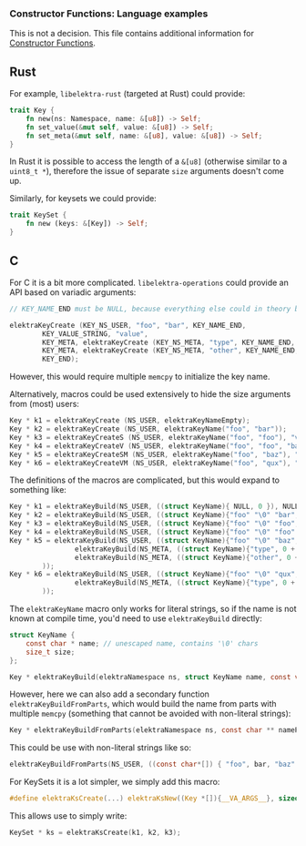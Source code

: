 ### Constructor Functions: Language examples

This is not a decision.
This file contains additional information for [Constructor Functions](constructor_functions.md).

## Rust

For example, `libelektra-rust` (targeted at Rust) could provide:

```rust
trait Key {
    fn new(ns: Namespace, name: &[u8]) -> Self;
    fn set_value(&mut self, value: &[u8]) -> Self;
    fn set_meta(&mut self, name: &[u8], value: &[u8]) -> Self;
}
```

In Rust it is possible to access the length of a `&[u8]` (otherwise similar to a `uint8_t *`), therefore the issue of separate `size` arguments doesn't come up.

Similarly, for keysets we could provide:

```rust
trait KeySet {
    fn new (keys: &[Key]) -> Self;
}
```

## C

For C it is a bit more complicated.
`libelektra-operations` could provide an API based on variadic arguments:

```c
// KEY_NAME_END must be NULL, because everything else could in theory be valid char * for a name part

elektraKeyCreate (KEY_NS_USER, "foo", "bar", KEY_NAME_END,
        KEY_VALUE_STRING, "value",
        KEY_META, elektraKeyCreate (KEY_NS_META, "type", KEY_NAME_END, KEY_VALUE_STRING, "string", KEY_END),
        KEY_META, elektraKeyCreate (KEY_NS_META, "other", KEY_NAME_END, KEY_VALUE_BINARY, &mystruct, sizeof(mystruct), KEY_END),
        KEY_END);
```

However, this would require multiple `memcpy` to initialize the key name.

Alternatively, macros could be used extensively to hide the size arguments from (most) users:

```c
Key * k1 = elektraKeyCreate (NS_USER, elektraKeyNameEmpty);
Key * k2 = elektraKeyCreate (NS_USER, elektraKeyName("foo", "bar"));
Key * k3 = elektraKeyCreateS (NS_USER, elektraKeyName("foo", "foo"), "value");
Key * k4 = elektraKeyCreateV (NS_USER, elektraKeyName("foo", "foo", "bar"), "value", 3);
Key * k5 = elektraKeyCreateSM (NS_USER, elektraKeyName("foo", "baz"), "value", elektraKeyCreateM(elektraKeyName("type"), "string"), elektraKeyCreateM(elektraKeyName("other"), "aaa"));
Key * k6 = elektraKeyCreateVM (NS_USER, elektraKeyName("foo", "qux"), "value", 4, elektraKeyCreateM(elektraKeyName("type"), "string"));
```

The definitions of the macros are complicated, but this would expand to something like:

```c
Key * k1 = elektraKeyBuild(NS_USER, ((struct KeyName){ NULL, 0 }), NULL, 0, NULL);
Key * k2 = elektraKeyBuild(NS_USER, ((struct KeyName){"foo" "\0" "bar", 0 + strlen("bar") + 1 + strlen("foo" "\0" "bar")}), NULL, 0, NULL);
Key * k3 = elektraKeyBuild(NS_USER, ((struct KeyName){"foo" "\0" "foo", 0 + strlen("foo") + 1 + strlen("foo" "\0" "foo")}), "value", strlen("value") + 1, NULL);
Key * k4 = elektraKeyBuild(NS_USER, ((struct KeyName){"foo" "\0" "foo" "\0" "bar", 0 + strlen("bar") + 1 + strlen("foo" "\0" "bar") + 1 + strlen("foo" "\0" "foo" "\0" "bar")}), "value", 3, NULL);
Key * k5 = elektraKeyBuild(NS_USER, ((struct KeyName){"foo" "\0" "baz", 0 + strlen("baz") + 1 + strlen("foo" "\0" "baz")}), "value", strlen("value") + 1, ksNew(
                elektraKeyBuild(NS_META, ((struct KeyName){"type", 0 + strlen("type")}), "string", strlen("string") + 1, NULL),
                elektraKeyBuild(NS_META, ((struct KeyName){"other", 0 + strlen("other")}), "aaa", strlen("aaa") + 1, NULL)
        ));
Key * k6 = elektraKeyBuild(NS_USER, ((struct KeyName){"foo" "\0" "qux", 0 + strlen("qux") + 1 + strlen("foo" "\0" "qux")}), "value", 4, ksNew(
                elektraKeyBuild(NS_META, ((struct KeyName){"type", 0 + strlen("type")}), "string", strlen("string") + 1, NULL)
        ));
```

The `elektraKeyName` macro only works for literal strings, so if the name is not known at compile time, you'd need to use `elektraKeyBuild` directly:

```c
struct KeyName {
    const char * name; // unescaped name, contains '\0' chars
    size_t size;
};

Key * elektraKeyBuild(elektraNamespace ns, struct KeyName name, const void * value, size_t vSize, const KeySet * meta);
```

However, here we can also add a secondary function `elektraKeyBuildFromParts`, which would build the name from parts with multiple `memcpy` (something that cannot be avoided with non-literal strings):

```c
Key * elektraKeyBuildFromParts(elektraNamespace ns, const char ** nameParts, const void * value, size_t vSize, const KeySet * meta);
```

This could be use with non-literal strings like so:

```c
elektraKeyBuildFromParts(NS_USER, ((const char*[]) { "foo", bar, "baz" }), "value", sizeof("value"), NULL);
```

For KeySets it is a lot simpler, we simply add this macro:

```c
#define elektraKsCreate(...) elektraKsNew((Key *[]){__VA_ARGS__}, sizeof((Key *[]){__VA_ARGS__})/sizeof(Key*))
```

This allows use to simply write:

```c
KeySet * ks = elektraKsCreate(k1, k2, k3);
```
